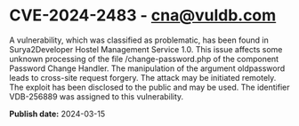 # CVE-2024-2483 - cna@vuldb.com

A vulnerability, which was classified as problematic, has been found in Surya2Developer Hostel Management Service 1.0. This issue affects some unknown processing of the file /change-password.php of the component Password Change Handler. The manipulation of the argument oldpassword leads to cross-site request forgery. The attack may be initiated remotely. The exploit has been disclosed to the public and may be used. The identifier VDB-256889 was assigned to this vulnerability.

**Publish date:** 2024-03-15
